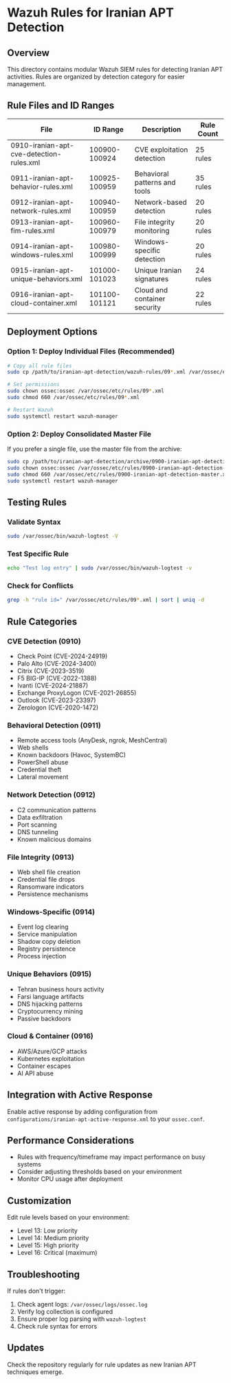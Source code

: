 # Wazuh Rules for Iranian APT Detection

## Overview
This directory contains modular Wazuh SIEM rules for detecting Iranian APT activities. Rules are organized by detection category for easier management.

## Rule Files and ID Ranges

| File | ID Range | Description | Rule Count |
|------|----------|-------------|------------|
| 0910-iranian-apt-cve-detection-rules.xml | 100900-100924 | CVE exploitation detection | 25 rules |
| 0911-iranian-apt-behavior-rules.xml | 100925-100959 | Behavioral patterns and tools | 35 rules |
| 0912-iranian-apt-network-rules.xml | 100940-100959 | Network-based detection | 20 rules |
| 0913-iranian-apt-fim-rules.xml | 100960-100979 | File integrity monitoring | 20 rules |
| 0914-iranian-apt-windows-rules.xml | 100980-100999 | Windows-specific detection | 20 rules |
| 0915-iranian-apt-unique-behaviors.xml | 101000-101023 | Unique Iranian signatures | 24 rules |
| 0916-iranian-apt-cloud-container.xml | 101100-101121 | Cloud and container security | 22 rules |

## Deployment Options

### Option 1: Deploy Individual Files (Recommended)
```bash
# Copy all rule files
sudo cp /path/to/iranian-apt-detection/wazuh-rules/09*.xml /var/ossec/etc/rules/

# Set permissions
sudo chown ossec:ossec /var/ossec/etc/rules/09*.xml
sudo chmod 660 /var/ossec/etc/rules/09*.xml

# Restart Wazuh
sudo systemctl restart wazuh-manager
```

### Option 2: Deploy Consolidated Master File
If you prefer a single file, use the master file from the archive:
```bash
sudo cp /path/to/iranian-apt-detection/archive/0900-iranian-apt-detection-master.xml /var/ossec/etc/rules/
sudo chown ossec:ossec /var/ossec/etc/rules/0900-iranian-apt-detection-master.xml
sudo chmod 660 /var/ossec/etc/rules/0900-iranian-apt-detection-master.xml
sudo systemctl restart wazuh-manager
```

## Testing Rules

### Validate Syntax
```bash
sudo /var/ossec/bin/wazuh-logtest -V
```

### Test Specific Rule
```bash
echo "Test log entry" | sudo /var/ossec/bin/wazuh-logtest -v
```

### Check for Conflicts
```bash
grep -h "rule id=" /var/ossec/etc/rules/09*.xml | sort | uniq -d
```

## Rule Categories

### CVE Detection (0910)
- Check Point (CVE-2024-24919)
- Palo Alto (CVE-2024-3400)
- Citrix (CVE-2023-3519)
- F5 BIG-IP (CVE-2022-1388)
- Ivanti (CVE-2024-21887)
- Exchange ProxyLogon (CVE-2021-26855)
- Outlook (CVE-2023-23397)
- Zerologon (CVE-2020-1472)

### Behavioral Detection (0911)
- Remote access tools (AnyDesk, ngrok, MeshCentral)
- Web shells
- Known backdoors (Havoc, SystemBC)
- PowerShell abuse
- Credential theft
- Lateral movement

### Network Detection (0912)
- C2 communication patterns
- Data exfiltration
- Port scanning
- DNS tunneling
- Known malicious domains

### File Integrity (0913)
- Web shell file creation
- Credential file drops
- Ransomware indicators
- Persistence mechanisms

### Windows-Specific (0914)
- Event log clearing
- Service manipulation
- Shadow copy deletion
- Registry persistence
- Process injection

### Unique Behaviors (0915)
- Tehran business hours activity
- Farsi language artifacts
- DNS hijacking patterns
- Cryptocurrency mining
- Passive backdoors

### Cloud & Container (0916)
- AWS/Azure/GCP attacks
- Kubernetes exploitation
- Container escapes
- AI API abuse

## Integration with Active Response

Enable active response by adding configuration from `configurations/iranian-apt-active-response.xml` to your `ossec.conf`.

## Performance Considerations

- Rules with frequency/timeframe may impact performance on busy systems
- Consider adjusting thresholds based on your environment
- Monitor CPU usage after deployment

## Customization

Edit rule levels based on your environment:
- Level 13: Low priority
- Level 14: Medium priority  
- Level 15: High priority
- Level 16: Critical (maximum)

## Troubleshooting

If rules don't trigger:
1. Check agent logs: `/var/ossec/logs/ossec.log`
2. Verify log collection is configured
3. Ensure proper log parsing with `wazuh-logtest`
4. Check rule syntax for errors

## Updates

Check the repository regularly for rule updates as new Iranian APT techniques emerge.
